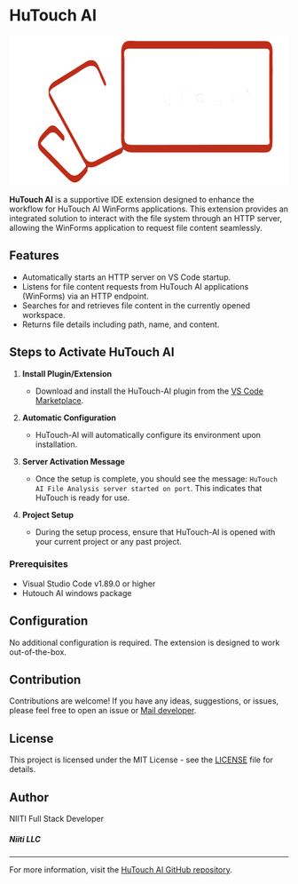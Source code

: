 
# HuTouch AI

<div style="text-align: center;">
<img src="images/hutouch_icon.png" alt="HuTouch AI Logo" width="530" height="270">
</div>


**HuTouch AI** is a supportive IDE extension designed to enhance the workflow for HuTouch AI WinForms applications. This extension provides an integrated solution to interact with the file system through an HTTP server, allowing the WinForms application to request file content seamlessly.

## Features

- Automatically starts an HTTP server on VS Code startup.
- Listens for file content requests from HuTouch AI applications (WinForms) via an HTTP endpoint.
- Searches for and retrieves file content in the currently opened workspace.
- Returns file details including path, name, and content.

## Steps to Activate HuTouch AI

1. **Install Plugin/Extension**
   - Download and install the HuTouch-AI plugin from the [VS Code Marketplace](https://marketplace.visualstudio.com/).

2. **Automatic Configuration**
   - HuTouch-AI will automatically configure its environment upon installation.

3. **Server Activation Message**
   - Once the setup is complete, you should see the message: `HuTouch AI File Analysis server started on port`. This indicates that HuTouch is ready for use.

4. **Project Setup**
   - During the setup process, ensure that HuTouch-AI is opened with your current project or any past project.

### Prerequisites

- Visual Studio Code v1.89.0 or higher
- Hutouch AI windows package

## Configuration

No additional configuration is required. The extension is designed to work out-of-the-box.

## Contribution

Contributions are welcome! If you have any ideas, suggestions, or issues, please feel free to open an issue or [Mail developer](hutouchniiti@gmail.com).

## License

This project is licensed under the MIT License - see the [LICENSE](https://opensource.org/license/vovidapl-php) file for details.

## Author
NIITI
Full Stack Developer
##### Niiti LLC

---

For more information, visit the [HuTouch AI GitHub repository](https://github.com/rohanp12326/hutouch-ai-vs-ext).
